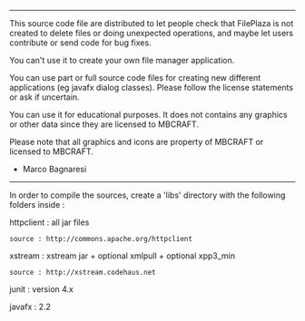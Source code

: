 ----

This source code file are distributed to let people check that FilePlaza is
not created to delete files or doing unexpected operations, and maybe let users
contribute or send code for bug fixes.

You can't use it to create your own file manager application.

You can use part or full source code files for creating new different applications (eg javafx dialog classes). 
Please follow the license statements or ask if uncertain.

You can use it for educational purposes. It does not contains any graphics
or other data since they are licensed to MBCRAFT.

Please note that all graphics and icons are property of MBCRAFT or licensed to
MBCRAFT.

- Marco Bagnaresi

----

In order to compile the sources, create a 'libs' directory with the following
folders inside :


httpclient : all jar files

	source : http://commons.apache.org/httpclient


xstream : xstream jar + optional xmlpull + optional xpp3_min

	source : http://xstream.codehaus.net


junit : version 4.x


javafx : 2.2
